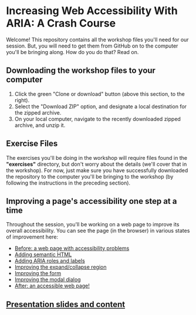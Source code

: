 # Increasing Web Accessibility With ARIA: A Crash Course

Welcome! This repository contains all the workshop files you'll need for our session. But, you will need to get them from GitHub on to the computer you'll be bringing along. How do you do that? Read on. 

## Downloading the workshop files to your computer
1. Click the green "Clone or download" button (above this section, to the right).
2. Select the "Download ZIP" option, and designate a local destination for the zipped archive.
3. On your local computer, navigate to the recently downloaded zipped archive, and unzip it.

## Exercise Files
The exercises you'll be doing in the workshop will require files found in the **"exercises"** directory, but don't worry about the details (we'll cover that in the workshop). For now, just make sure you have successfully downloaded the repository to the computer you'll be bringing to the workshop (by following the instructions in the preceding section).

## Improving a page's accessibility one step at a time 
Throughout the session, you'll be working on a web page to improve its overall accessibility. You can see the page (in the browser) in various states of improvement here: 
* <a href="https://cdn.rawgit.com/uwfrontendtech/aria-workshop-ahg/master/exercises/before-any-changes/">Before: a web page with accessibility problems</a>
* <a href="https://cdn.rawgit.com/uwfrontendtech/aria-workshop-ahg/master/exercises/Exercise-1-Semantic-HTML/semantics-solution.html">Adding semantic HTML</a>
* <a href="https://cdn.rawgit.com/uwfrontendtech/aria-workshop-ahg/master/exercises/Exercise-2-Landmark-Roles-Labeling/landmark-solution.html">Adding ARIA roles and labels</a>
* <a href="https://cdn.rawgit.com/uwfrontendtech/aria-workshop-ahg/master/exercises/Exercise-3-Showing-Hiding-Content/show-hide-solution.html">Improving the expand/collapse region</a>
* <a href="https://cdn.rawgit.com/uwfrontendtech/aria-workshop-ahg/master/exercises/Exercise-4-Forms/forms-solution.html">Improving the form</a>
* <a href="https://cdn.rawgit.com/uwfrontendtech/aria-workshop-ahg/master/exercises/Exercise-5-Modal-Dialogs/modal-solution.html">Improving the modal dialog</a>
* <a href="https://cdn.rawgit.com/uwfrontendtech/aria-workshop-ahg/master/exercises/after-all-changes/">After: an accessible web page!</a>

## <a href="https://github.com/uwfrontendtech/aria-workshop-ahg/tree/master/presentation-content">Presentation slides and content</a>
